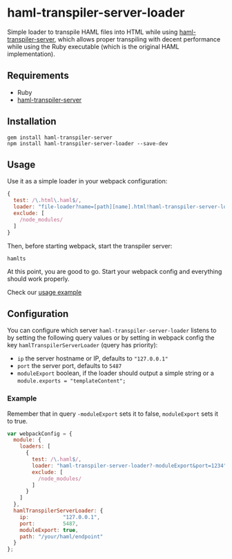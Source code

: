 # haml-transpiler-server-loader

Simple loader to transpile HAML files into HTML while using
[haml-transpiler-server](https://github.com/Fire-Dragon-DoL/haml-transpiler-server),
which allows proper transpiling with decent performance while using the Ruby
executable (which is the original HAML implementation).

## Requirements

- Ruby
- [haml-transpiler-server](https://github.com/Fire-Dragon-DoL/haml-transpiler-server)

## Installation

    gem install haml-transpiler-server
    npm install haml-transpiler-server-loader --save-dev

## Usage

Use it as a simple loader in your webpack configuration:

```js
{
  test: /\.html\.haml$/,
  loader: "file-loader?name=[path][name].html!haml-transpiler-server-loader",
  exclude: [
    /node_modules/
  ]
}
```

Then, before starting webpack, start the transpiler server:

    hamlts

At this point, you are good to go. Start your webpack config and everything
should work properly.

Check our
[usage example](https://github.com/Fire-Dragon-DoL/haml-transpiler-server-loader/tree/master/example)

## Configuration

You can configure which server `haml-transpiler-server-loader` listens to by
setting the following query values or by setting in webpack config the key
`hamlTranspilerServerLoader` (query has priority):

- `ip` the server hostname or IP, defaults to `"127.0.0.1"`
- `port` the server port, defaults to `5487`
- `moduleExport` boolean, if the loader should output a simple string or a
  `module.exports = "templateContent";`

### Example

Remember that in query `-moduleExport` sets it to false, `moduleExport` sets it
to true.

```js
var webpackConfig = {
  module: {
    loaders: [
      {
        test: /\.haml$/,
        loader: "haml-transpiler-server-loader?-moduleExport&port=1234",
        exclude: [
          /node_modules/
        ]
      }
    ]
  },
  hamlTranspilerServerLoader: {
    ip:           "127.0.0.1",
    port:         5487,
    moduleExport: true,
    path: "/your/haml/endpoint"
  }
};
```
